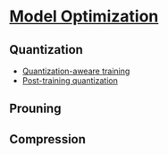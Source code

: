 # [Model Optimization](https://github.com/tensorflow/model-optimization)

## Quantization

* [Quantization-aweare training](https://github.com/tensorflow/tensorflow/tree/r1.13/tensorflow/contrib/quantize)
* [Post-training quantization](https://www.tensorflow.org/lite/performance/post_training_quantization)

## Prouning

## Compression
